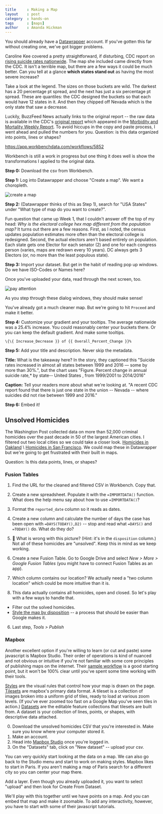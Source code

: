 ```yaml
---
title     : Making a Map
layout    : post
category  : hands-on
tags      : [maps]
author    : Amanda Hickman
---
```


You should already have a [Datawrapper](https://www.datawrapper.de/) account. If you've gotten this far without creating one, we've got bigger problems.

Caroline Kee covered a pretty straightforward, if disturbing, CDC report on [rising suicide rates nationwide](https://www.buzzfeed.com/carolinekee/suicide-rates-increase-us-2016-all-states). The map she included came directly from the CDC. It isn't a terrible map, but there are a few ways it could be much better. Can you tell at a glance **which states stand out** as having the most severe increase?

Take a look at the legend. The sizes on those buckets are wild. The darkest has a 20 percentage pt spread, and the next has just a six percentage pt spread. These are quantiles: the CDC designed the buckets so that each would have 12 states in it. And then they chipped off Nevada which is the only state that saw a decrease.

Luckily, BuzzFeed News actually links to the original report -- the raw data is available in the CDC's [original report](https://www.cdc.gov/vitalsigns/suicide/infographic.html#graphic1) which appeared in the [Morbidity and Mortality Weekly Report](https://www.cdc.gov/mmwr/index.html). To avoid hiccups in the copy and paste process, I went ahead and pulled the numbers for you. Question: is this data organized into points, lines or shapes?

<https://app.workbenchdata.com/workflows/5852>

Workbench is still a work in progress but one thing it does well is show the transformations I applied to the original data.

**Step 0:** Download the csv from Workbench.

**Step 1:** Log into Datawrapper and choose "Create a map". We want a choropleth.

![create a map](/j200/assets/mapping_exercise/dw1.png)

**Step 2:** (Datawrapper thinks of this as Step 1), search for "USA States" under "What type of map do you want to create?".

Fun question that came up Week 1, that I couldn't answer off the top of my head: *Why is the electoral college hex map different from the population map?* It turns out there are a few reasons. First, as I noted, the census updates population estimates more often than the electoral college is redesigned. Second, the actual electors aren't based entirely on population. Each state gets one Elector for each senator (2) and one for each congress person (varies, maps are redrawn every 10 years). DC always gets 3 Electors (or, no more than the least populous state).

**Step 3:** Import your dataset. But get in the habit of reading pop up windows. Do we have ISO-Codes or Names here?

Once you've uploaded your data, read through the next screen, too.

![pay attention](/j200/assets/mapping_exercise/columns.png)

As you step through these dialog windows, they should make sense!

You've already got a much cleaner map. But we're going to hit `Proceed` and make it better.

**Step 4:** Customize your gradient and your tooltips. The average nationwide was a 25.4% increase. You could reasonably center your buckets there. Or you can keep the default gradient. And make some tooltips.

```
\{\{ Increase_Decrease }} of {{ Overall_Percent_Change }}%
```

**Step 5:** Add your title and description. Never skip the metadata.

**Title:** What is the takeaway here? In the story, they captioned this "Suicide rates increased in almost all states between 1999 and 2016 — some by more than 30%.", but the chart uses "Figure. Percent change in annual suicide rate,* by state-- United States , from 1999/2001 to 2014/2016"

**Caption:** Tell your readers more about what we're looking at. "A recent CDC report found that there is just one state in the union -- Nevada -- where suicides did  not rise between 1999 and 2016."

**Step 6:** Embed it!


## Unsolved Homicides

The Washington Post collected data on more than 52,000 criminal homicides over the past decade in 50 of the largest American cities. I filtered out two local cities so we could take a closer look.
[Homicides in Oakland](https://app.workbenchdata.com/workflows/5840) \ [Homicides in San Francisco](https://app.workbenchdata.com/workflows/5853/). We could map these in Datawrapper but we're going to get frustrated with their built in maps.

Question: Is this data points, lines, or shapes?

### Fusion Tables

1. Find the URL for the cleaned and filtered CSV in Workbench. Copy that.

1. Create a new spreadsheet. Populate it with the `=IMPORTDATA()` function. What does the help menu say about how to use `=IMPORTDATA()`?

2. Format the `reported_date` column so it reads as dates.

3. Create a new column and calculate the number of days the case has been open with  `=DAYS(TODAY(),D2)` -- stop and read what `=DAYS()` and `=TODAY()` do. What do they do?

4. 🤔 What is wrong with this picture? (Hint: it's in the `disposition` column.) Not all of these homicides are "unsolved". Keep this in mind as we keep working.

4. Create a new Fusion Table. Go to Google Drive and select *New > More > Google Fusion Tables* (you might have to connect Fusion Tables as an app).

5. Which column contains our location? We actually need a "two column location" which could be more intuitive than it is.

7. This data actually contains all homicides, open and closed. So let's play with a few ways to handle that.  
  * Filter out the solved homicides.
  * [Style the map by disposition](https://support.google.com/fusiontables/answer/2476954?hl=en&ref_topic=2575652) -- a process that should be easier than Google makes it.

6. Last step, *Tools > Publish*

### Mapbox

Another excellent option if you're willing to learn (or cut and paste) some javascript is Mapbox Studio. Their order of operations is kind of nuanced and not obvious or intuitive if you're not familiar with some core principles of publishing maps on the internet. Their [sample workflow](https://www.mapbox.com/studio-manual/overview/#sample-workflow) is a good starting point, but it won't be 100% clear until you've spent some time working with their tools.

[Styles](https://www.mapbox.com/studio-manual/reference/styles/) are the visual rules that control how your map is drawn on the page. [Tilesets](https://www.mapbox.com/studio-manual/reference/tilesets/) are mapbox's primary data format. A tileset is a collection of images broken into a uniform grid of tiles, ready to load at various zoom levels. (If you've ever zoomed too fast on a Google Map you've seen tiles in action.) [Datasets](https://www.mapbox.com/studio-manual/reference/datasets/) are the editable feature collections that tilesets are built from. A dataset is your collection of lines, points, or shapes, with descriptive data attached.

0. Download the unsolved homicides CSV that you're interested in. Make sure you know where your computer stored it.
1. Make an account.
2. Head into [Mapbox Studio](https://www.mapbox.com/studio/) once you're logged in.
3. On the "Datasets" tab, click on "New dataset" -- upload your csv.

You can very quickly start looking at the data on a map. We can also go back to the Studio menu and start to work on making styles. Mapbox likes to start in Paris. If you aren't making a map of Paris search for a different city so you can center your map there.

Add a layer. Even though you already uploaded it, you want to select "upload" and then look for Create From Dataset.

We'll play with this together until we have points on a map. And you can embed that map and make it zoomable. To add any interactivity, however, you have to start with some of their javascript tutorials.
